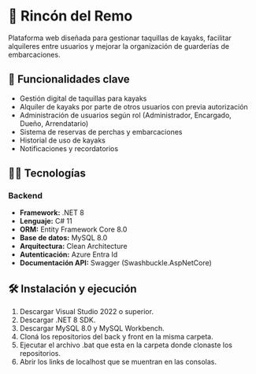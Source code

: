 # 🛶 Rincón del Remo

Plataforma web diseñada para gestionar taquillas de kayaks, facilitar alquileres entre usuarios y mejorar la organización de guarderías de embarcaciones.

## 🌟 Funcionalidades clave

- Gestión digital de taquillas para kayaks
- Alquiler de kayaks por parte de otros usuarios con previa autorización
- Administración de usuarios según rol (Administrador, Encargado, Dueño, Arrendatario)
- Sistema de reservas de perchas y embarcaciones
- Historial de uso de kayaks
- Notificaciones y recordatorios

## 🧑‍💻 Tecnologías

### Backend
- **Framework:** .NET 8
- **Lenguaje:** C# 11
- **ORM:** Entity Framework Core 8.0
- **Base de datos:** MySQL 8.0
- **Arquitectura:** Clean Architecture
- **Autenticación:** Azure Entra Id
- **Documentación API:** Swagger (Swashbuckle.AspNetCore)

## 🛠 Instalación y ejecución
1. Descargar Visual Studio 2022 o superior.
2. Descargar .NET 8 SDK.
3. Descargar MySQL 8.0 y MySQL Workbench.
4. Cloná los repositorios del back y front en la misma carpeta.
5. Ejecutar el archivo .bat que esta en la carpeta donde clonaste los repositorios.
6. Abrir los links de localhost que se muentran en las consolas.
